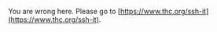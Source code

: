
You are wrong here. Please go to [https://www.thc.org/ssh-it](https://www.thc.org/ssh-it).









